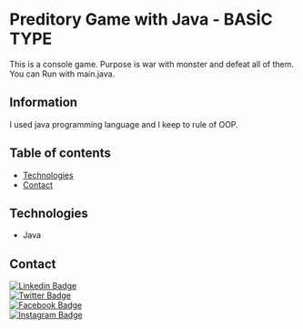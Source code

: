 # Preditory Game with Java - BASİC TYPE
This is a console game. Purpose is war with monster and defeat all of them.<br>
You can Run with main.java.
<br>

## Information
I used java programming language and I keep to rule of OOP. <br/>


## Table of contents
* [Technologies](#technologies)
* [Contact](#contact)



## Technologies
* Java 

## Contact

[![Linkedin Badge](https://img.shields.io/badge/-melihmerall-blue?style=flat-square&logo=Linkedin&logoColor=white&link=https://www.linkedin.com/in/melihmerall/)](https://www.linkedin.com/in/melihmerall/) <br> [![Twitter Badge](https://img.shields.io/badge/-@melihmerall-1ca0f1?style=flat-square&labelColor=1ca0f1&logo=twitter&logoColor=white&link=https://twitter.com/melihmerall)](https://twitter.com/melihmerall) <br>  [![Facebook Badge](https://img.shields.io/badge/-@melihmeralll-3b5998?style=flat-square&labelColor=3b5998&logo=facebook&logoColor=white&link=https://www.facebook.com/melihmeralll/)](https://www.facebook.com/melihmeralll/) <br>  [![Instagram Badge](https://img.shields.io/badge/-@melihmerall-D7008A?style=flat-square&labelColor=D7008A&logo=Instagram&logoColor=white&link=https://www.instagram.com/melih.merall/)](https://www.instagram.com/melih.merall/)

